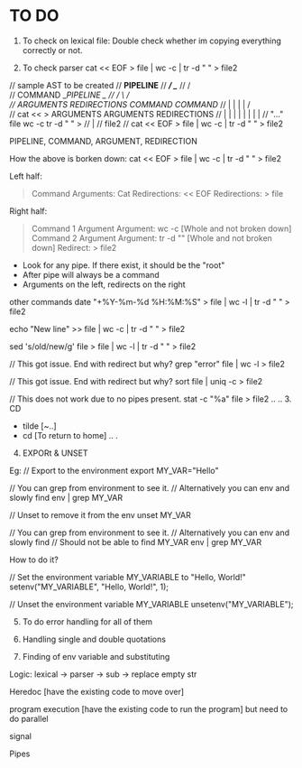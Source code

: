 # TO DO

1. To check on lexical file:
Double check whether im copying everything correctly or not.

2. To check parser
cat << EOF > file | wc -c | tr -d " " > file2

// sample AST to be created
//                       __PIPELINE__
//                  ___/              \____
//                 /                       \
//         COMMAND                    __PIPELINE _
//       /        \                  /             \
// ARGUMENTS   REDIRECTIONS      COMMAND         _COMMAND__
//     |          |     |           |           /            \
//    cat        <<     >       ARGUMENTS    ARGUMENTS   REDIRECTIONS
//                |     |         |   |      |   |   |        |
//              "..."  file      wc  -c      tr  -d " "       >
//                                                            |
//                                                          file2
// cat << EOF > file | wc -c | tr -d " " > file2

PIPELINE, COMMAND, ARGUMENT, REDIRECTION

How the above is borken down:
cat << EOF > file | wc -c | tr -d " " > file2

Left half:
> Command
Arguments: Cat
Redirections: << EOF
Redirections: > file

Right half:
> Command 1
> Argument
Argument: wc -c [Whole and not broken down]
> Command 2
> Argument
Argument: tr -d "" [Whole and not broken down]
Redirect: > file2

* Look for any pipe. If there exist, it should be the "root"
* After pipe will always be a command
* Arguments on the left, redirects on the right

other commands
date "+%Y-%m-%d %H:%M:%S" > file | wc -l | tr -d " " > file2

echo "New line" >> file | wc -c | tr -d " " > file2

sed 's/old/new/g' file > file | wc -l | tr -d " " > file2

// This got issue. End with redirect but why?
grep "error" file | wc -l > file2

// This got issue. End with redirect but why?
sort file | uniq -c > file2

// This does not work due to no pipes present.
stat -c "%a" file > file2
..
..
3. CD

* tilde [~..]
* cd [To return to home]
..
.

4. EXPORt & UNSET

Eg:
// Export to the environment
export MY_VAR="Hello"

// You can grep from environment to see it.
// Alternatively you can env and slowly find
env | grep MY_VAR

// Unset to remove it from the env
unset MY_VAR

// You can grep from environment to see it.
// Alternatively you can env and slowly find
// Should not be able to find MY_VAR
env | grep MY_VAR

How to do it?

// Set the environment variable MY_VARIABLE to "Hello, World!"
setenv("MY_VARIABLE", "Hello, World!", 1);

 // Unset the environment variable MY_VARIABLE
unsetenv("MY_VARIABLE");

5. To do error handling for all of them

6. Handling single and double quotations

7. Finding of env variable and substituting

Logic:
lexical -> parser -> sub -> replace empty str

Heredoc [have the existing code to move over]

program execution [have the existing code to run the program]
but need to do parallel

signal

Pipes
